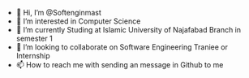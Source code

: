 - 👋 Hi, I’m @Softenginmast
- 👀 I’m interested in Computer Science
- 🌱 I’m currently Studing at Islamic University of Najafabad Branch in semester 1 
- 💞️ I’m looking to collaborate on Software Engineering Traniee or Internship
- 📫 How to reach me with sending an message in Github to me

<!---
Softenginmast/Softenginmast is a ✨ special ✨ repository because its `README.md` (this file) appears on your GitHub profile.
You can click the Preview link to take a look at your changes.
--->
